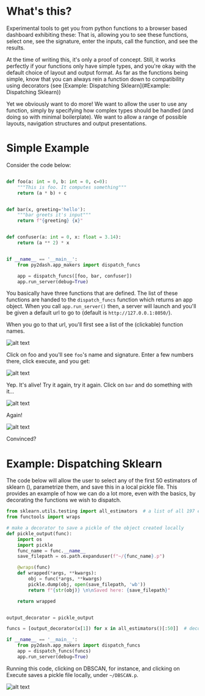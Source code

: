 # What's this?

Experimental tools to get you from python functions to a browser based dashboard exhibiting these: That is, allowing you to 
see these functions, select one, see the signature, enter the inputs, call the function, and see the results.

At the time of writing this, it's only a proof of concept. 
Still, it works perfectly if your functions only have simple types, and you're okay with the default choice of layout and output format. As far as the functions being simple, know that you can always rein a function down to compatibility using decorators (see [Example: Dispatching Sklearn](#Example: Dispatching Sklearn))

Yet we obviously want to do more! We want to allow the user to use any function, simply by specifying how complex types should be handled (and doing so with minimal boilerplate). We want to allow a range of possible layouts, navigation structures and output presentations.

# Simple Example

Consider the code below:

```python

def foo(a: int = 0, b: int = 0, c=0):
    """This is foo. It computes something"""
    return (a * b) + c


def bar(x, greeting='hello'):
    """bar greets it's input"""
    return f"{greeting} {x}"


def confuser(a: int = 0, x: float = 3.14):
    return (a ** 2) * x


if __name__ == '__main__':
    from py2dash.app_makers import dispatch_funcs

    app = dispatch_funcs([foo, bar, confuser])
    app.run_server(debug=True)
```

You basically have three functions that are defined. 
The list of these functions are handed to the `dispatch_funcs` function which returns an app object. 
When you call `app.run_server()` then, a server will launch and you'll be given a default url to go to (default is `http://127.0.0.1:8050/`). 

When you go to that url, you'll first see a list of the (clickable) function names.

![alt text](img/dash_home.png)

Click on foo and you'll see `foo`'s name and signature. Enter a few numbers there, click execute, and you get:

![alt text](img/dash_foo.png)

Yep. It's alive! Try it again, try it again. Click on `bar` and do something with it...

![alt text](img/dash_bar.png)

Again!

![alt text](img/dash_confuser.png)

Convinced?

# Example: Dispatching Sklearn

The code below will allow the user to select any of the first 50 estimators of sklearn (), parametrize them, and save this in a local pickle file. This provides an example of how we can do a lot more, even with the basics, by decorating the functions 
we wish to dispatch.

```python
from sklearn.utils.testing import all_estimators  # a list of all 197 estimators sklearn offers
from functools import wraps

# make a decorator to save a pickle of the object created locally
def pickle_output(func):
    import os
    import pickle
    func_name = func.__name__
    save_filepath = os.path.expanduser(f"~/{func_name}.p")

    @wraps(func)
    def wrapped(*args, **kwargs):
        obj = func(*args, **kwargs)
        pickle.dump(obj, open(save_filepath, 'wb'))
        return f"{str(obj)} \n\nSaved here: {save_filepath}"

    return wrapped


output_decorator = pickle_output

funcs = [output_decorator(x[1]) for x in all_estimators()[:50]]  # decorate the first 50 estimators

if __name__ == '__main__':
    from py2dash.app_makers import dispatch_funcs
    app = dispatch_funcs(funcs)
    app.run_server(debug=True)
```

Running this code, clicking on DBSCAN, for instance, and clicking on Execute saves a pickle file locally, under `~/DBSCAN.p`.

![alt text](img/dash_dbscan.png)

